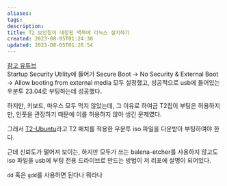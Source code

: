 ```yaml
---
aliases: 
tags: 
description:
title: T2 보안칩이 내장된 맥북에 리눅스 설치하기
created: 2023-08-05T01:24:30
updated: 2023-08-05T01:28:54
---
```

[참고 유튜브](https://www.youtube.com/watch?v=KIgxEEzT9ek)  
Startup Security Utility에 들어가 Secure Boot → No Security & External Boot → Allow booting from external media 모두 설정했고, 성공적으로 usb에 들어있는 우분투 23.04로 부팅하는데 성공했다.

하지만, 키보드, 마우스 모두 먹지 않았는데, 그 이유로 하여금 T2칩이 부팅은 허용하지만, 인풋을 관장하기 때문에 이를 허용하지 않아 생긴 문제였다.

그래서 [T2-Ubuntu](https://github.com/t2linux/T2-Ubuntu)라고 T2 패치를 적용한 우분투 iso 파일을 다운받아 부팅하여야 한다.

근데 신뢰도가 떨어져 보이는, 하지만 모두가 쓰는 balena-etcher를 사용하지 않고도 iso 파일을 usb에 부팅 전용 드라이브로 만드는 방법이 저 리포에 설명이 되어있다.

`dd` 혹은 `gdd`를 사용하면 된다나 뭐라나
